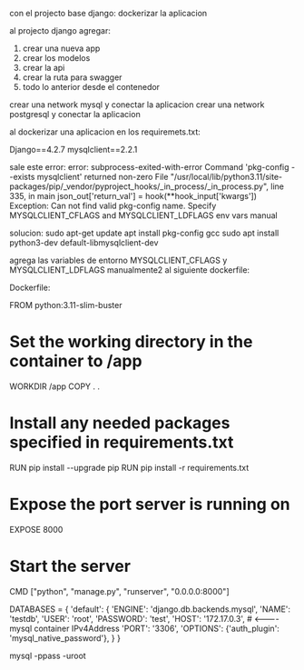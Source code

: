 con el projecto base django:
    dockerizar la aplicacion

al projecto django agregar:
   1) crear una nueva app
   2) crear los modelos 
   3) crear la api
   4) crear la ruta para swagger
   5) todo lo anterior desde el contenedor

crear una network mysql y conectar la aplicacion
crear una network postgresql y conectar la aplicacion

al dockerizar una aplicacion en los requiremets.txt:

Django==4.2.7
mysqlclient==2.2.1

sale este error:
error: subprocess-exited-with-error
Command 'pkg-config --exists mysqlclient' returned non-zero
File "/usr/local/lib/python3.11/site-packages/pip/_vendor/pyproject_hooks/_in_process/_in_process.py", line 335, in main json_out['return_val'] = hook(**hook_input['kwargs'])
Exception: Can not find valid pkg-config name.
Specify MYSQLCLIENT_CFLAGS and MYSQLCLIENT_LDFLAGS env vars manual

solucion:
sudo apt-get update
apt install pkg-config gcc
sudo apt install python3-dev default-libmysqlclient-dev

agrega las variables de entorno MYSQLCLIENT_CFLAGS y MYSQLCLIENT_LDFLAGS manualmente2 al siguiente dockerfile:

Dockerfile:

FROM python:3.11-slim-buster
# Set the working directory in the container to /app
WORKDIR /app
COPY . .
# Install any needed packages specified in requirements.txt
RUN pip install --upgrade pip
RUN pip install -r requirements.txt
# Expose the port server is running on
EXPOSE 8000

# Start the server
CMD ["python", "manage.py", "runserver", "0.0.0.0:8000"]

DATABASES = {
    'default': {
        'ENGINE': 'django.db.backends.mysql',
        'NAME': 'testdb',
        'USER': 'root',
        'PASSWORD': 'test',
        'HOST': '172.17.0.3', # <---- mysql container IPv4Address
        'PORT': '3306',
        'OPTIONS': {'auth_plugin': 'mysql_native_password'},
        }
}

mysql -ppass -uroot